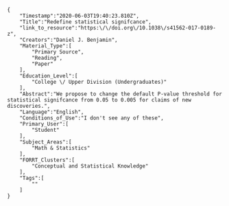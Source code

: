 
    {
        "Timestamp":"2020-06-03T19:40:23.810Z",
        "Title":"Redefine statistical signifcance",
        "link_to_resource":"https:\/\/doi.org\/10.1038\/s41562-017-0189-z",
        "Creators":"Daniel J. Benjamin",
        "Material_Type":[
            "Primary Source",
            "Reading",
            "Paper"
        ],
        "Education_Level":[
            "College \/ Upper Division (Undergraduates)"
        ],
        "Abstract":"We propose to change the default P-value threshold for statistical signifcance from 0.05 to 0.005 for claims of new discoveries.",
        "Language":"English",
        "Conditions_of_Use":"I don't see any of these",
        "Primary_User":[
            "Student"
        ],
        "Subject_Areas":[
            "Math & Statistics"
        ],
        "FORRT_Clusters":[
            "Conceptual and Statistical Knowledge"
        ],
        "Tags":[
            ""
        ]
    }
